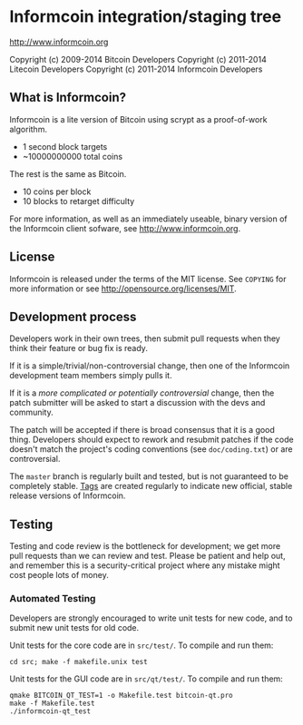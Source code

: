 Informcoin integration/staging tree
================================

http://www.informcoin.org

Copyright (c) 2009-2014 Bitcoin Developers
Copyright (c) 2011-2014 Litecoin Developers
Copyright (c) 2011-2014 Informcoin Developers

What is Informcoin?
----------------

Informcoin is a lite version of Bitcoin using scrypt as a proof-of-work algorithm.
 - 1 second block targets
 - ~10000000000 total coins

The rest is the same as Bitcoin.
 - 10 coins per block
 - 10 blocks to retarget difficulty

For more information, as well as an immediately useable, binary version of
the Informcoin client sofware, see http://www.informcoin.org.

License
-------

Informcoin is released under the terms of the MIT license. See `COPYING` for more
information or see http://opensource.org/licenses/MIT.

Development process
-------------------

Developers work in their own trees, then submit pull requests when they think
their feature or bug fix is ready.

If it is a simple/trivial/non-controversial change, then one of the Informcoin
development team members simply pulls it.

If it is a *more complicated or potentially controversial* change, then the patch
submitter will be asked to start a discussion with the devs and community.

The patch will be accepted if there is broad consensus that it is a good thing.
Developers should expect to rework and resubmit patches if the code doesn't
match the project's coding conventions (see `doc/coding.txt`) or are
controversial.

The `master` branch is regularly built and tested, but is not guaranteed to be
completely stable. [Tags](https://github.com/informcoin-project/informcoin/tags) are created
regularly to indicate new official, stable release versions of Informcoin.

Testing
-------

Testing and code review is the bottleneck for development; we get more pull
requests than we can review and test. Please be patient and help out, and
remember this is a security-critical project where any mistake might cost people
lots of money.

### Automated Testing

Developers are strongly encouraged to write unit tests for new code, and to
submit new unit tests for old code.

Unit tests for the core code are in `src/test/`. To compile and run them:

    cd src; make -f makefile.unix test

Unit tests for the GUI code are in `src/qt/test/`. To compile and run them:

    qmake BITCOIN_QT_TEST=1 -o Makefile.test bitcoin-qt.pro
    make -f Makefile.test
    ./informcoin-qt_test

